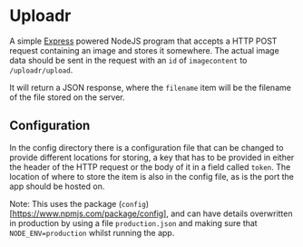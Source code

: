 # Uploadr

A simple [Express](https://expressjs.com/) powered NodeJS program that accepts a HTTP POST request containing an image and stores it somewhere.
The actual image data should be sent in the request with an `id` of `imagecontent` to `/uploadr/upload`.

It will return a JSON response, where the `filename` item will be the filename of the file stored on the server.

## Configuration
In the config directory there is a configuration file that can be changed to provide different locations for storing, a key that has to be provided in either the header of the HTTP request or the body of it in a field called `token`. The location of where to store the item is also in the config file, as is the port the app should be hosted on.

Note: This uses the package (`config`)[https://www.npmjs.com/package/config], and can have details overwritten in production by using a file `production.json` and making sure that `NODE_ENV=production` whilst running the app.
